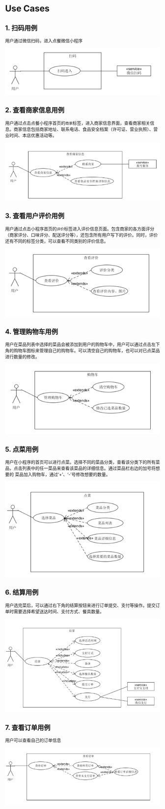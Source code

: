 # Use Cases
## 1. 扫码用例  
用户通过微信扫码，进入点餐微信小程序  

![](../assets/images/use_case_1.PNG)



## 2. 查看商家信息用例  

用户通过点击点餐小程序首页的`商家`标签，进入商家信息界面，查看商家相关信息。商家信息包括商家地址、联系电话、食品安全档案（许可证、营业执照）、营业时间、本店优惠活动等。  

![](../assets/images/use_case_2.PNG)



## 3. 查看用户评价用例

用户通过点击小程序首页的`评价`标签进入评价信息页面。包含商家的各方面评分（商家评分、口味评分、配送评分等），还包含所有用户写下的评价。同时，评价还有不同的标签分类，可以查看不同类别的评价信息。  

![](../assets/images/use_case_3.PNG)  


## 4. 管理购物车用例  

用户在菜品列表中选择的菜品会被添加到用户的购物车中，用户可以通过点击左下角的购物车图标来管理自己的购物车。可以清空自己的购物车，也可以对已点菜品进行数量的修改。  

![](../assets/images/use_case_4.PNG)  


## 5. 点菜用例

用户在小程序的首页可以进行点菜。选择不同的菜品分类，查看该分类下的所有菜品，点击列表中的任一菜品来查看该菜品的详细信息。通过菜品栏右边的加号将想要的
菜品加入购物车，通过‘+’、‘-’号修改想要的数量。  

![](../assets/images/use_case_5.PNG)  


## 6. 结算用例

用户选完菜后，可以通过右下角的结算按钮来进行订单提交、支付等操作。提交订单时需要选择希望送达时间、支付方式、餐具数量。

![](../assets/images/use_case_6.PNG)


## 7. 查看订单用例

用户可以查看自己的订单信息  

![](../assets/images/use_case_7.PNG)


